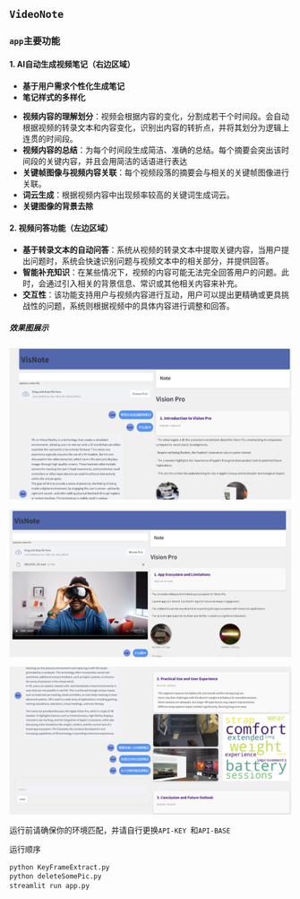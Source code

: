 ## `VideoNote`

### `app`主要功能

#### **1. AI自动生成视频笔记**（右边区域）

+ **基于用户需求个性化生成笔记**
+ **笔记样式的多样化**

- **视频内容的理解划分**：视频会根据内容的变化，分割成若干个时间段。会自动根据视频的转录文本和内容变化，识别出内容的转折点，并将其划分为逻辑上连贯的时间段。
- **视频内容的总结**：为每个时间段生成简洁、准确的总结。每个摘要会突出该时间段的关键内容，并且会用简洁的话语进行表达
- **关键帧图像与视频内容关联**：每个视频段落的摘要会与相关的关键帧图像进行关联。
- **词云生成**：根据视频内容中出现频率较高的关键词生成词云。
- **关键图像的背景去除**

#### **2. 视频问答功能**（左边区域）

- **基于转录文本的自动问答**：系统从视频的转录文本中提取关键内容，当用户提出问题时，系统会快速识别问题与视频文本中的相关部分，并提供回答。
- **智能补充知识**：在某些情况下，视频的内容可能无法完全回答用户的问题。此时，会通过引入相关的背景信息、常识或其他相关内容来补充。
- **交互性**：该功能支持用户与视频内容进行互动，用户可以提出更精确或更具挑战性的问题，系统则根据视频中的具体内容进行调整和回答。



##### 效果图展示

![noteapp](noteapp.png)

![noteshow1](noteshow1.png)

![noteshow2](noteshow2.png)

运行前请确保你的环境匹配，并请自行更换`API-KEY `和`API-BASE`







运行顺序

```python
python KeyFrameExtract.py
python deleteSomePic.py
streamlit run app.py
```


